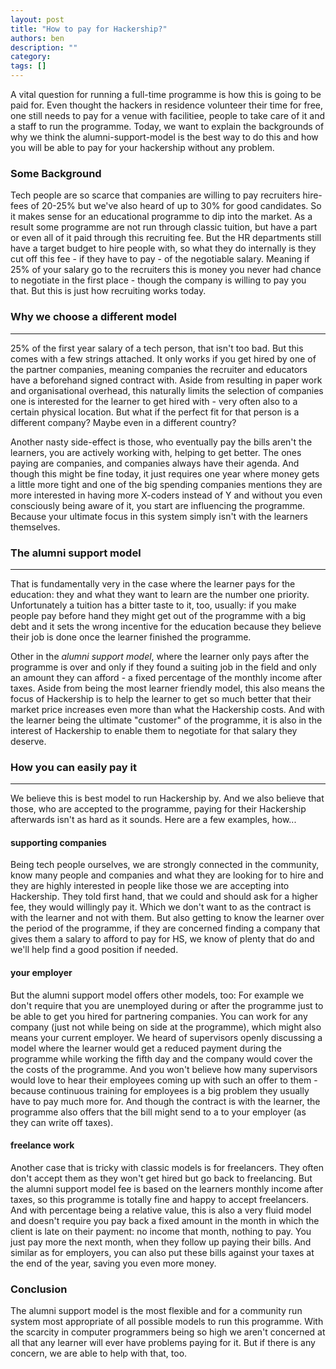 ```yaml
---
layout: post
title: "How to pay for Hackership?"
authors: ben
description: ""
category: 
tags: []
---
```


A vital question for running a full-time programme is how this is going to be paid for. Even thought the hackers in residence volunteer their time for free, one still needs to pay for a venue with facilitiee, people to take care of it and a staff to run the programme. Today, we want to explain the backgrounds of why we think the alumni-support-model is the best way to do this and how you will be able to pay for your hackership without any problem.

### Some Background
Tech people are so scarce that companies are willing to pay recruiters hire-fees of 20-25% but we've also heard of up to 30% for good candidates. So it makes sense for an educational programme to dip into the market. As a result some programme are not run through classic tuition, but have a part or even all of it paid through this recruiting fee. But the HR departments still have a target budget to hire people with, so what they do internally is they cut off this fee - if they have to pay - of the negotiable salary. Meaning if 25% of your salary go to the recruiters this is money you never had chance to negotiate in the first place - though the company is willing to pay you that. But this is just how recruiting works today.


### Why we choose a different model

----

25% of the first year salary of a tech person, that isn't too bad. But this comes with a few strings attached. It only works if you get hired by one of the partner companies, meaning companies the recruiter and educators have a beforehand signed contract with. Aside from resulting in paper work and organisational overhead, this naturally limits the selection of companies one is interested for the learner to get hired with - very often also to a certain physical location. But what if the perfect fit for that person is a different company? Maybe even in a different country? 

Another nasty side-effect is those, who eventually pay the bills aren't the learners, you are actively working with, helping to get better. The ones paying are companies, and companies always have their agenda. And though this might be fine today, it just requires one year where money gets a little more tight and one of the big spending companies mentions they are more interested in having more X-coders instead of Y and without you even consciously being aware of it, you start are influencing the programme. Because your ultimate focus in this system simply isn't with the learners themselves.


### The alumni support model
----

That is fundamentally very in the case where the learner pays for the education: they and what they want to learn are the number one priority. Unfortunately a tuition has a bitter taste to it, too, usually: if you make people pay before hand they might get out of the programme with a big debt and it sets the wrong incentive for the education because they believe their job is done once the learner finished the programme. 

Other in the *alumni support model*, where the learner only pays after the programme is over and only if they found a suiting job in the field and only an amount they can afford - a fixed percentage of the monthly income after taxes. Aside from being the most learner friendly model, this also means the focus of Hackership is to help the learner to get so much better that their market price increases even more than what the Hackership costs. And with the learner being the ultimate "customer" of the programme, it is also in the interest of Hackership to enable them to negotiate for that salary they deserve.


### How you can easily pay it
----

We believe this is best model to run Hackership by. And we also believe that those, who are accepted to the programme, paying for their Hackership afterwards isn't as hard as it sounds. Here are a few examples, how...

#### supporting companies
Being tech people ourselves, we are strongly connected in the community, know many people and companies and what they are looking for to hire and they are highly interested in people like those we are accepting into Hackership. They told first hand, that we could and should ask for a higher fee, they would willingly pay it. Which we don't want to as the contract is with the learner and not with them. But also getting to know the learner over the period of the programme, if they are concerned finding a company that gives them a salary to afford to pay for HS, we know of plenty that do and we'll help find a good position if needed.

#### your employer
But the alumni support model offers other models, too: For example we don't require that you are unemployed during or after the programme just to be able to get you hired for partnering companies. You can work for any company (just not while being on side at the programme), which might also means your current employer. We heard of supervisors openly discussing a model where the learner would get a reduced payment during the programme while working the fifth day and the company would cover the the costs of the programme. And you won't believe how many supervisors would love to hear their employees coming up with such an offer to them - because continuous training for employees is a big problem they usually have to pay much more for. And though the contract is with the learner, the programme also offers that the bill might send to a to your employer (as they can write off taxes).

#### freelance work
Another case that is tricky with classic models is for freelancers. They often don't accept them as they won't get hired but go back to freelancing. But the alumni support model fee is based on the learners monthly income after taxes, so this programme is totally fine and happy to accept freelancers. And with percentage being a relative value, this is also a very fluid model and doesn't require you pay back a fixed amount in the month in which the client is late on their payment: no income that month, nothing to pay. You just pay more the next month, when they follow up paying their bills. And similar as for employers, you can also put these bills against your taxes at the end of the year, saving you even more money.

### Conclusion
The alumni support model is the most flexible and for a community run system most appropriate of all possible models to run this programme. With the scarcity in computer programmers being so high we aren't concerned at all that any learner will ever have problems paying for it. But if there is any concern, we are able to help with that, too.